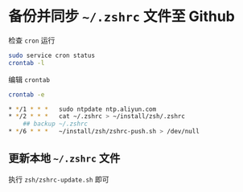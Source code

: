 # 备份并同步 `~/.zshrc` 文件至 Github
检查 `cron` 运行
```zsh
sudo service cron status
crontab -l
```
编辑 `crontab`
```zsh
crontab -e
```
```zsh
* */1 * * *   sudo ntpdate ntp.aliyun.com
* */2 * * *   cat ~/.zshrc > ~/install/zsh/.zshrc
    ## backup ~/.zshrc
* */6 * * *   ~/install/zsh/zshrc-push.sh > /dev/null
```

## 更新本地 `~/.zshrc` 文件
执行 `zsh/zshrc-update.sh` 即可
